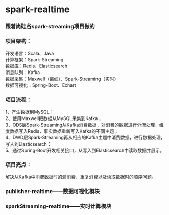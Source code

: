 # spark-realtime
### 跟着尚硅谷spark-streaming项目做的  
### 项目架构：  
开发语言：Scala、Java  
计算框架：Spark-Streaming  
数据库：Redis、Elasticsearch  
消息队列：Kafka  
数据采集：Maxwell（离线）、Spark-Streaming（实时）  
数据可视化：Spring-Boot、Echart
  
### 项目流程：  
1、产生数据到MySQL；  
2、使用Maxwell把数据从MySQL采集到Kafka；  
3、ODS层Spark-Streaming从Kafka消费数据，对消费的数据进行分流处理，维度数据写入Redis，事实数据重新写入Kafka的不同主题；  
4、DWD层Spark-Streaming再从相应的Kafka主题中消费数据，进行数据处理，写入到Elasticsearch；  
5、通过Spring-Boot开发相关接口，从写入到Elasticsearch中读取数据并展示。  
  
### 项目亮点：  
解决从Kafka中消费数据时的漏消费、重复消费以及读取数据时的顺序问题。  
  
### publisher-realtime——数据可视化模块  
### sparkStreaming-realtime——实时计算模块
